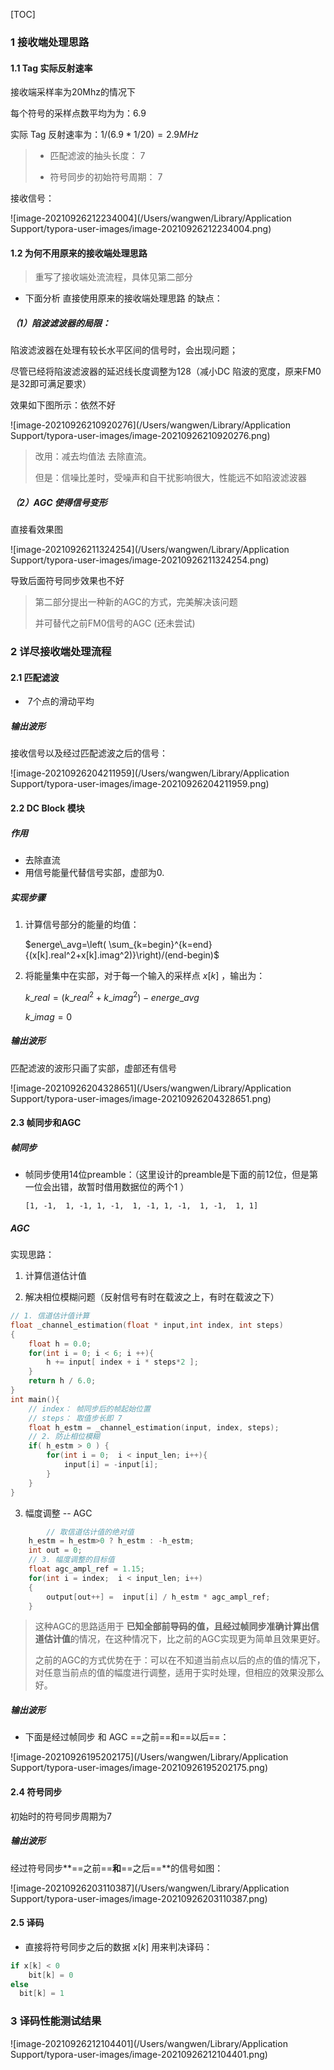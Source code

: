[TOC]



### 1 接收端处理思路

#### 1.1 Tag 实际反射速率

接收端采样率为20Mhz的情况下

每个符号的采样点数平均为为：$6.9$

实际 Tag 反射速率为：$1/(6.9 * 1/20)= 2.9MHz$ 

> * 匹配滤波的抽头长度：  7
>
> * 符号同步的初始符号周期： 7

接收信号：

![image-20210926212234004](/Users/wangwen/Library/Application Support/typora-user-images/image-20210926212234004.png)





#### 1.2 为何不用原来的接收端处理思路

> 重写了接收端处流流程，具体见第二部分

- 下面分析 直接使用原来的接收端处理思路 的缺点：

##### （1）陷波滤波器的局限：

陷波滤波器在处理有较长水平区间的信号时，会出现问题；

尽管已经将陷波滤波器的延迟线长度调整为128（减小DC 陷波的宽度，原来FM0 是32即可满足要求）

效果如下图所示：依然不好

![image-20210926210920276](/Users/wangwen/Library/Application Support/typora-user-images/image-20210926210920276.png)

> 改用：减去均值法 去除直流。
>
> 但是：信噪比差时，受噪声和自干扰影响很大，性能远不如陷波滤波器





##### （2）AGC 使得信号变形

直接看效果图

![image-20210926211324254](/Users/wangwen/Library/Application Support/typora-user-images/image-20210926211324254.png)

导致后面符号同步效果也不好

> 第二部分提出一种新的AGC的方式，完美解决该问题
>
> 并可替代之前FM0信号的AGC (还未尝试)







### 2 详尽接收端处理流程

#### 2.1 匹配滤波

- ​	7个点的滑动平均

##### 输出波形

接收信号以及经过匹配滤波之后的信号：

![image-20210926204211959](/Users/wangwen/Library/Application Support/typora-user-images/image-20210926204211959.png)





#### 2.2 DC Block 模块

##### 作用

- 去除直流
- 用信号能量代替信号实部，虚部为0.

##### 实现步骤

1. 计算信号部分的能量的均值：

   $energe\_avg=\left(  \sum_{k=begin}^{k=end}{(x[k].real^2+x[k].imag^2)}\right)/(end-begin)$

2. 将能量集中在实部，对于每一个输入的采样点 $x[k]$ ，输出为：

   $k\_real=(k\_real^2+k\_imag^2)-energe\_avg$

   $k\_imag=0$

##### 输出波形

匹配滤波的波形只画了实部，虚部还有信号

![image-20210926204328651](/Users/wangwen/Library/Application Support/typora-user-images/image-20210926204328651.png)





#### 2.3 帧同步和AGC

##### 帧同步

- 帧同步使用14位preamble：（这里设计的preamble是下面的前12位，但是第一位会出错，故暂时借用数据位的两个1 ）

  `[1, -1,  1, -1, 1, -1,  1, -1, 1, -1,  1, -1,  1, 1]`

##### AGC

实现思路：

1. 计算信道估计值

2. 解决相位模糊问题（反射信号有时在载波之上，有时在载波之下）

```C
// 1. 信道估计值计算
float _channel_estimation(float * input,int index, int steps)
{
    float h = 0.0;
    for(int i = 0; i < 6; i ++){
        h += input[ index + i * steps*2 ];
    }
    return h / 6.0;
}		
int main(){
  	// index： 帧同步后的帧起始位置
  	// steps： 取值步长即 7 
  	float h_estm = _channel_estimation(input, index, steps);
  	// 2. 防止相位模糊
    if( h_estm > 0 ) { 
        for(int i = 0;  i < input_len; i++){
            input[i] = -input[i];
        }
    }
}		
```

3. 幅度调整 -- AGC

```C
		// 取信道估计值的绝对值
    h_estm = h_estm>0 ? h_estm : -h_estm;
    int out = 0;
    // 3. 幅度调整的目标值
    float agc_ampl_ref = 1.15;
    for(int i = index;  i < input_len; i++)
    {
        output[out++] =  input[i] / h_estm * agc_ampl_ref;  
    }
```

> 这种AGC的思路适用于 **已知全部前导码的值，且经过帧同步准确计算出信道估计值**的情况，在这种情况下，比之前的AGC实现更为简单且效果更好。
>
> 之前的AGC的方式优势在于：可以在不知道当前点以后的点的值的情况下，对任意当前点的值的幅度进行调整，适用于实时处理，但相应的效果没那么好。

##### 输出波形

- 下面是经过帧同步 和 AGC ==之前==和==以后==：

![image-20210926195202175](/Users/wangwen/Library/Application Support/typora-user-images/image-20210926195202175.png)







#### 2.4 符号同步

初始时的符号同步周期为7

##### 输出波形

经过符号同步**==之前==**和**==之后==**的信号如图：

![image-20210926203110387](/Users/wangwen/Library/Application Support/typora-user-images/image-20210926203110387.png)





#### 2.5 译码

- 直接将符号同步之后的数据 $x[k]$ 用来判决译码：

```C
if x[k] < 0
	bit[k] = 0
else 
  bit[k] = 1
```





### 3 译码性能测试结果



![image-20210926212104401](/Users/wangwen/Library/Application Support/typora-user-images/image-20210926212104401.png)







